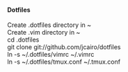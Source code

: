 #### Dotfiles  
Create .dotfiles directory in ~  
Create .vim directory in ~  
cd .dotfiles  
git clone git://github.com/jcairo/dotfiles  
ln -s ~/.dotfiles/vimrc ~/.vimrc  
ln -s ~/.dotfiles/tmux.conf ~/.tmux.conf  


